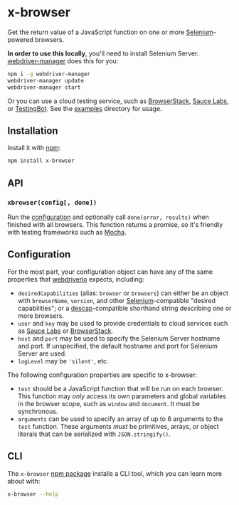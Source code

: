 # x-browser
Get the return value of a JavaScript function on one or more [Selenium]-powered
browsers.

**In order to use this locally**, you'll need to install Selenium Server.
[webdriver-manager] does this for you:

```sh
npm i -g webdriver-manager
webdriver-manager update
webdriver-manager start
```

Or you can use a cloud testing service, such as [BrowserStack], [Sauce Labs],
or [TestingBot]. See the [examples](examples/) directory for usage.

## Installation

Install it with [npm][npm package]:

```sh
npm install x-browser
```

## API

### `xbrowser(config[, done])`
Run the [configuration](#configuration) and optionally call `done(error,
results)` when finished with all browsers. This function returns a promise, so
it's friendly with testing frameworks such as [Mocha].

## Configuration
For the most part, your configuration object can have any of the same
properties that [webdriverio] expects, including:

* `desiredCapabilities` (alias: `browser` or `browsers`) can either be an
  object with `browserName`, `version`, and other [Selenium]-compatible
  "desired capabilities"; or a [descap]-compatible shorthand string describing
  one or more browsers.
* `user` and `key` may be used to provide credentials to cloud services such
  as [Sauce Labs] or [BrowserStack].
* `host` and `port` may be used to specify the Selenium Server hostname and
  port. If unspecified, the default hostname and port for Selenium Server are
  used.
* `logLevel` may be `'silent'`, etc.

The following configuration properties are specific to x-browser:

* `test` should be a JavaScript function that will be run on each browser. This
  function may _only_ access its own parameters and global variables in the
  browser scope, such as `window` and `document`. It must be synchronous.
* `arguments` can be used to specify an array of up to 6 arguments to the
  `test` function. These arguments _must_ be primitives, arrays, or object
  literals that can be serialized with `JSON.stringify()`.

## CLI

The `x-browser` [npm package] installs a CLI tool, which you can learn more
about with:

```sh
x-browser --help
```


[Sauce Labs configurator]: https://wiki.saucelabs.com/display/DOCS/Platform+Configurator
[Sauce Labs]: https://saucelabs.com/
[BrowserStack]: https://www.browserstack.com/
[Selenium]: http://www.seleniumhq.org/
[descap]: https://github.com/shawnbot/descap
[webdriverio]: http://webdriver.io/
[webdriver-manager]: https://www.npmjs.com/package/webdriver-manager
[BrowserStack]: https://www.browserstack.com/
[TestingBot]: https://testingbot.com/
[Mocha]: http://mochajs.org/
[npm package]: https://npm.im/x-browser
